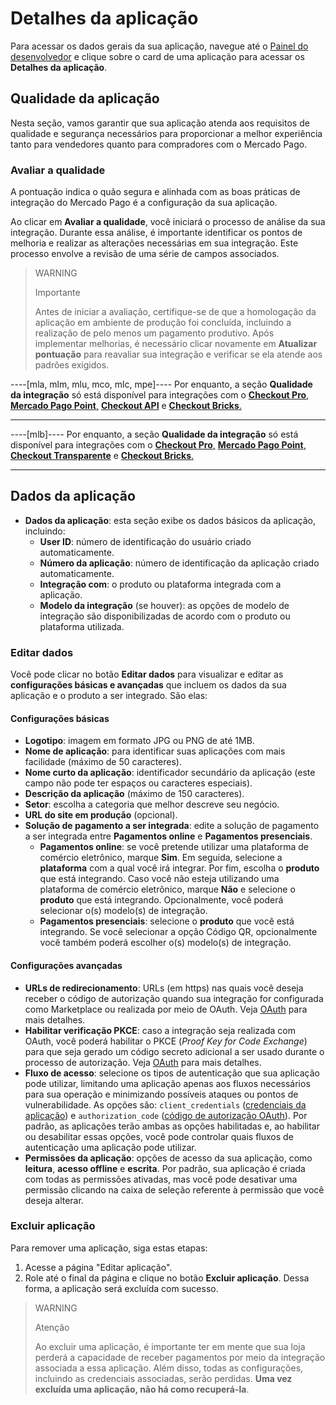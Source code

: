 # Detalhes da aplicação

Para acessar os dados gerais da sua aplicação, navegue até o [Painel do desenvolvedor](/developers/panel/app) e clique sobre o card de uma aplicação para acessar os **Detalhes da aplicação**.

## Qualidade da aplicação

Nesta seção, vamos garantir que sua aplicação atenda aos requisitos de qualidade e segurança necessários para proporcionar a melhor experiência tanto para vendedores quanto para compradores com o Mercado Pago.

### Avaliar a qualidade

A pontuação indica o quão segura e alinhada com as boas práticas de integração do Mercado Pago é a configuração da sua aplicação.

Ao clicar em **Avaliar a qualidade**, você iniciará o processo de análise da sua integração. Durante essa análise, é importante identificar os pontos de melhoria e realizar as alterações necessárias em sua integração. Este processo envolve a revisão de uma série de campos associados.

> WARNING
>
> Importante
>
> Antes de iniciar a avaliação, certifique-se de que a homologação da aplicação em ambiente de produção foi concluída, incluindo a realização de pelo menos um pagamento produtivo. Após implementar melhorias, é necessário clicar novamente em **Atualizar pontuação** para reavaliar sua integração e verificar se ela atende aos padrões exigidos.

----[mla, mlm, mlu, mco, mlc, mpe]----
Por enquanto, a seção **Qualidade da integração** só está disponível para integrações com o [**Checkout Pro**,](/developers/pt/docs/checkout-pro/landing) [**Mercado Pago Point**,](/developers/pt/docs/mp-point/landing) [**Checkout API**](/developers/pt/docs/checkout-api/landing) e [**Checkout Bricks**.](/developers/pt/docs/checkout-bricks/landing)

------------
----[mlb]----
Por enquanto, a seção **Qualidade da integração** só está disponível para integrações com o [**Checkout Pro**,](/developers/pt/docs/checkout-pro/landing) [**Mercado Pago Point**,](/developers/pt/docs/mp-point/landing) [**Checkout Transparente**](/developers/pt/docs/checkout-api/landing) e [**Checkout Bricks**.](/developers/pt/docs/checkout-bricks/landing)

------------

## Dados da aplicação

* **Dados da aplicação**: esta seção exibe os dados básicos da aplicação, incluindo:
  - **User ID**: número de identificação do usuário criado automaticamente.
  - **Número da aplicação**: número de identificação da aplicação criado automaticamente.
  - **Integração com**: o produto ou plataforma integrada com a aplicação. 
  - **Modelo da integração** (se houver): as opções de modelo de integração são disponibilizadas de acordo com o produto ou plataforma utilizada. 

### Editar dados

Você pode clicar no botão **Editar dados** para visualizar e editar as **configurações básicas e avançadas** que incluem os dados da sua aplicação e o produto a ser integrado. São elas:

#### Configurações básicas

* **Logotipo**: imagem em formato JPG ou PNG de até 1MB.
* **Nome de aplicação**: para identificar suas aplicações com mais facilidade (máximo de 50 caracteres).
* **Nome curto da aplicação**: identificador secundário da aplicação (este campo não pode ter espaços ou caracteres especiais). 
* **Descrição da aplicação** (máximo de 150 caracteres).
* **Setor**: escolha a categoria que melhor descreve seu negócio.
* **URL do site em produção** (opcional).
* **Solução de pagamento a ser integrada**: edite a solução de pagamento a ser integrada entre **Pagamentos online** e **Pagamentos presenciais**.
  - **Pagamentos online**: se você pretende utilizar uma plataforma de comércio eletrônico, marque **Sim**. Em seguida, selecione a **plataforma** com a qual você irá integrar. Por fim, escolha o **produto** que está integrando. Caso você não esteja utilizando uma plataforma de comércio eletrônico, marque **Não** e selecione o **produto** que está integrando. Opcionalmente, você poderá selecionar o(s) modelo(s) de integração.
  - **Pagamentos presenciais**: selecione o **produto** que você está integrando. Se você selecionar a opção Código QR, opcionalmente você também poderá escolher o(s) modelo(s) de integração.

#### Configurações avançadas

* **URLs de redirecionamento**: URLs (em https) nas quais você deseja receber o código de autorização quando sua integração for configurada como Marketplace ou realizada por meio de OAuth. Veja [OAuth](/developers/pt/docs/security/oauth/introduction) para mais detalhes.
* **Habilitar verificação PKCE**: caso a integração seja realizada com OAuth, você poderá habilitar o PKCE (_Proof Key for Code Exchange_) para que seja gerado um código secreto adicional a ser usado durante o processo de autorização. Veja [OAuth](/developers/pt/docs/security/oauth/introduction) para mais detalhes.
* **Fluxo de acesso**: selecione os tipos de autenticação que sua aplicação pode utilizar, limitando uma aplicação apenas aos fluxos necessários para sua operação e minimizando possíveis ataques ou pontos de vulnerabilidade. As opções são: `client_credentials` ([credenciais da aplicação](/developers/pt/guides/additional-content/your-integrations/credentials)) e `authorization_code` ([código de autorização OAuth](/developers/pt/docs/security/oauth/introduction)). Por padrão, as aplicações terão ambas as opções habilitadas e, ao habilitar ou desabilitar essas opções, você pode controlar quais fluxos de autenticação uma aplicação pode utilizar.
* **Permissões da aplicação**: opções de acesso da sua aplicação, como **leitura**, **acesso offline** e **escrita**. Por padrão, sua aplicação é criada com todas as permissões ativadas, mas você pode desativar uma permissão clicando na caixa de seleção referente à permissão que você deseja alterar.

### Excluir aplicação

Para remover uma aplicação, siga estas etapas:

1. Acesse a página "Editar aplicação". 
2. Role até o final da página e clique no botão **Excluir aplicação**. 
Dessa forma, a aplicação será excluída com sucesso.

> WARNING
>
> Atenção
>
> Ao excluir uma aplicação, é importante ter em mente que sua loja perderá a capacidade de receber pagamentos por meio da integração associada a essa aplicação. Além disso, todas as configurações, incluindo as credenciais associadas, serão perdidas. **Uma vez excluída uma aplicação, não há como recuperá-la**.